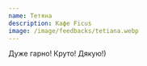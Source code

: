```yaml
---
name: Тетяна
description: Кафе Ficus
image: /image/feedbacks/tetiana.webp
---
```


Дуже гарно! Круто! Дякую!)
